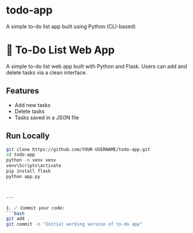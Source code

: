 # todo-app
A simple to-do list app built using Python (CLI-based)

# 📝 To-Do List Web App

A simple to-do list web app built with Python and Flask. Users can add and delete tasks via a clean interface.

## Features
- Add new tasks
- Delete tasks
- Tasks saved in a JSON file

## Run Locally

```bash
git clone https://github.com/YOUR-USERNAME/todo-app.git
cd todo-app
python -m venv venv
venv\Scripts\activate    
pip install flask
python app.py



---

1. ✅ Commit your code:
```bash
git add .
git commit -m "Initial working version of to-do app"

